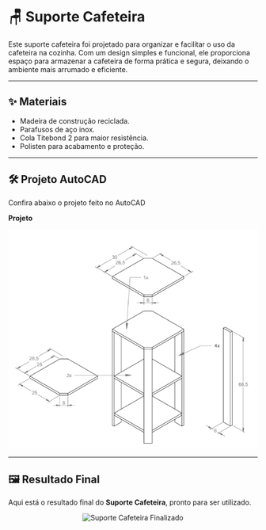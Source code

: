 # 🪑 Suporte Cafeteira

Este suporte cafeteira foi projetado para organizar e facilitar o uso da cafeteira na cozinha. Com um design simples e funcional, ele proporciona espaço para armazenar a cafeteira de forma prática e segura, deixando o ambiente mais arrumado e eficiente.

---

## ✨ Materiais

- Madeira de construção reciclada.
- Parafusos de aço inox.
- Cola Titebond 2 para maior resistência.
- Polisten para acabamento e proteção.

---

## 🛠 Projeto AutoCAD

Confira abaixo o projeto feito no AutoCAD

**Projeto**
<p align="center">
  <img width="800" height="auto" src="../suporte-cafeteira/proj.png" alt="Projeto">
</p>

---

## 🖼 Resultado Final

Aqui está o resultado final do **Suporte Cafeteira**, pronto para ser utilizado.

<p align="center">
  <img width="800" height="auto" src="../suporte-cafeteira/suporte-cafeteira.jpg" alt="Suporte Cafeteira Finalizado">
</p>
